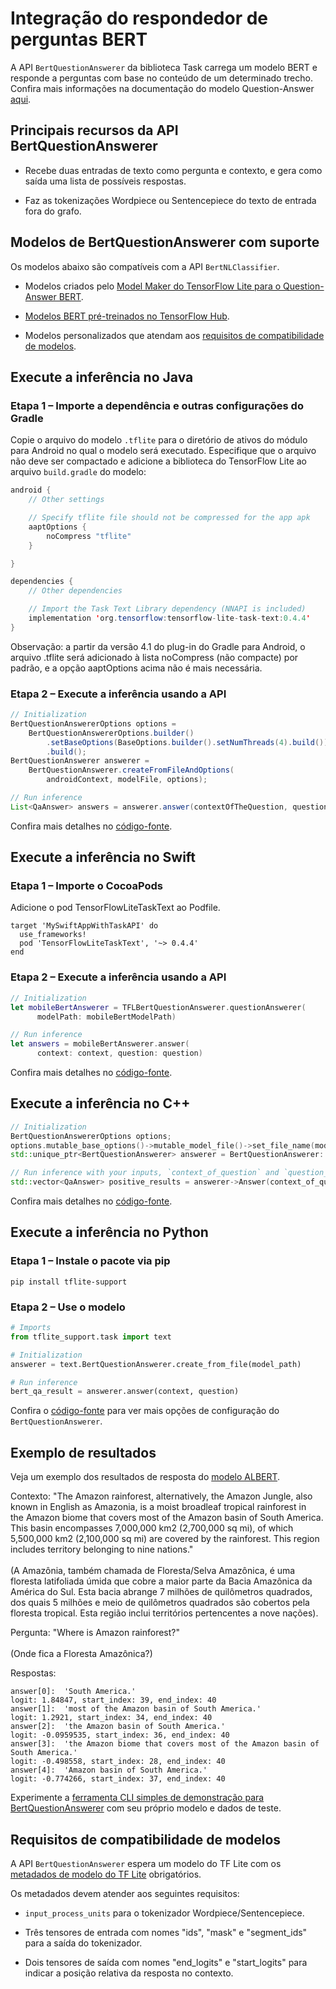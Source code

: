 # Integração do respondedor de perguntas BERT

A API `BertQuestionAnswerer` da biblioteca Task carrega um modelo BERT e responde a perguntas com base no conteúdo de um determinado trecho. Confira mais informações na documentação do modelo Question-Answer <a href="../../examples/bert_qa/overview">aqui</a>.

## Principais recursos da API BertQuestionAnswerer

- Recebe duas entradas de texto como pergunta e contexto, e gera como saída uma lista de possíveis respostas.

- Faz as tokenizações Wordpiece ou Sentencepiece do texto de entrada fora do grafo.

## Modelos de BertQuestionAnswerer com suporte

Os modelos abaixo são compatíveis com a API `BertNLClassifier`.

- Modelos criados pelo [Model Maker do TensorFlow Lite para o Question-Answer BERT](https://www.tensorflow.org/lite/models/modify/model_maker/question_answer).

- [Modelos BERT pré-treinados no TensorFlow Hub](https://tfhub.dev/tensorflow/collections/lite/task-library/bert-question-answerer/1).

- Modelos personalizados que atendam aos [requisitos de compatibilidade de modelos](#model-compatibility-requirements).

## Execute a inferência no Java

### Etapa 1 – Importe a dependência e outras configurações do Gradle

Copie o arquivo do modelo `.tflite` para o diretório de ativos do módulo para Android no qual o modelo será executado. Especifique que o arquivo não deve ser compactado e adicione a biblioteca do TensorFlow Lite ao arquivo `build.gradle` do modelo:

```java
android {
    // Other settings

    // Specify tflite file should not be compressed for the app apk
    aaptOptions {
        noCompress "tflite"
    }

}

dependencies {
    // Other dependencies

    // Import the Task Text Library dependency (NNAPI is included)
    implementation 'org.tensorflow:tensorflow-lite-task-text:0.4.4'
}
```

Observação: a partir da versão 4.1 do plug-in do Gradle para Android, o arquivo .tflite será adicionado à lista noCompress (não compacte) por padrão, e a opção aaptOptions acima não é mais necessária.

### Etapa 2 – Execute a inferência usando a API

```java
// Initialization
BertQuestionAnswererOptions options =
    BertQuestionAnswererOptions.builder()
        .setBaseOptions(BaseOptions.builder().setNumThreads(4).build())
        .build();
BertQuestionAnswerer answerer =
    BertQuestionAnswerer.createFromFileAndOptions(
        androidContext, modelFile, options);

// Run inference
List<QaAnswer> answers = answerer.answer(contextOfTheQuestion, questionToAsk);
```

Confira mais detalhes no [código-fonte](https://github.com/tensorflow/tflite-support/blob/master/tensorflow_lite_support/java/src/java/org/tensorflow/lite/task/text/qa/BertQuestionAnswerer.java).

## Execute a inferência no Swift

### Etapa 1 – Importe o CocoaPods

Adicione o pod TensorFlowLiteTaskText ao Podfile.

```
target 'MySwiftAppWithTaskAPI' do
  use_frameworks!
  pod 'TensorFlowLiteTaskText', '~> 0.4.4'
end
```

### Etapa 2 – Execute a inferência usando a API

```swift
// Initialization
let mobileBertAnswerer = TFLBertQuestionAnswerer.questionAnswerer(
      modelPath: mobileBertModelPath)

// Run inference
let answers = mobileBertAnswerer.answer(
      context: context, question: question)
```

Confira mais detalhes no [código-fonte](https://github.com/tensorflow/tflite-support/blob/master/tensorflow_lite_support/ios/task/text/qa/Sources/TFLBertQuestionAnswerer.h).

## Execute a inferência no C++

```c++
// Initialization
BertQuestionAnswererOptions options;
options.mutable_base_options()->mutable_model_file()->set_file_name(model_path);
std::unique_ptr<BertQuestionAnswerer> answerer = BertQuestionAnswerer::CreateFromOptions(options).value();

// Run inference with your inputs, `context_of_question` and `question_to_ask`.
std::vector<QaAnswer> positive_results = answerer->Answer(context_of_question, question_to_ask);
```

Confira mais detalhes no [código-fonte](https://github.com/tensorflow/tflite-support/blob/master/tensorflow_lite_support/cc/task/text/bert_question_answerer.h).

## Execute a inferência no Python

### Etapa 1 – Instale o pacote via pip

```
pip install tflite-support
```

### Etapa 2 – Use o modelo

```python
# Imports
from tflite_support.task import text

# Initialization
answerer = text.BertQuestionAnswerer.create_from_file(model_path)

# Run inference
bert_qa_result = answerer.answer(context, question)
```

Confira o [código-fonte](https://github.com/tensorflow/tflite-support/blob/master/tensorflow_lite_support/python/task/text/bert_question_answerer.py) para ver mais opções de configuração do `BertQuestionAnswerer`.

## Exemplo de resultados

Veja um exemplo dos resultados de resposta do [modelo ALBERT](https://tfhub.dev/tensorflow/lite-model/albert_lite_base/squadv1/1).

Contexto: "The Amazon rainforest, alternatively, the Amazon Jungle, also known in English as Amazonia, is a moist broadleaf tropical rainforest in the Amazon biome that covers most of the Amazon basin of South America. This basin encompasses 7,000,000 km2 (2,700,000 sq mi), of which 5,500,000 km2 (2,100,000 sq mi) are covered by the rainforest. This region includes territory belonging to nine nations."<br><br>(A Amazônia, também chamada de Floresta/Selva Amazônica, é uma floresta latifoliada úmida que cobre a maior parte da Bacia Amazônica da América do Sul. Esta bacia abrange 7 milhões de quilômetros quadrados, dos quais 5 milhões e meio de quilômetros quadrados são cobertos pela floresta tropical. Esta região inclui territórios pertencentes a nove nações).

Pergunta: "Where is Amazon rainforest?"<br><br>(Onde fica a Floresta Amazônica?)

Respostas:

```
answer[0]:  'South America.'
logit: 1.84847, start_index: 39, end_index: 40
answer[1]:  'most of the Amazon basin of South America.'
logit: 1.2921, start_index: 34, end_index: 40
answer[2]:  'the Amazon basin of South America.'
logit: -0.0959535, start_index: 36, end_index: 40
answer[3]:  'the Amazon biome that covers most of the Amazon basin of South America.'
logit: -0.498558, start_index: 28, end_index: 40
answer[4]:  'Amazon basin of South America.'
logit: -0.774266, start_index: 37, end_index: 40

```

Experimente a [ferramenta CLI simples de demonstração para BertQuestionAnswerer](https://github.com/tensorflow/tflite-support/blob/master/tensorflow_lite_support/examples/task/text/desktop/README.md#bert-question-answerer) com seu próprio modelo e dados de teste.

## Requisitos de compatibilidade de modelos

A API `BertQuestionAnswerer` espera um modelo do TF Lite com os [metadados de modelo do TF Lite](../../models/convert/metadata) obrigatórios.

Os metadados devem atender aos seguintes requisitos:

- `input_process_units` para o tokenizador Wordpiece/Sentencepiece.

- Três tensores de entrada com nomes "ids", "mask" e "segment_ids" para a saída do tokenizador.

- Dois tensores de saída com nomes "end_logits" e "start_logits" para indicar a posição relativa da resposta no contexto.
